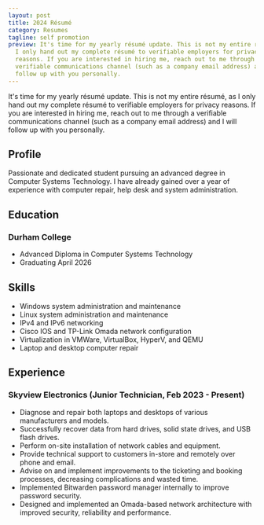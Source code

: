 ```yaml
---
layout: post
title: 2024 Résumé
category: Resumes
tagline: self promotion
preview: It's time for my yearly résumé update. This is not my entire résumé, as
  I only hand out my complete résumé to verifiable employers for privacy
  reasons. If you are interested in hiring me, reach out to me through a
  verifiable communications channel (such as a company email address) and I will
  follow up with you personally.
---
```


It's time for my yearly résumé update. This is not my entire résumé, as I only hand
out my complete résumé to verifiable employers for privacy reasons. If you are
interested in hiring me, reach out to me through a verifiable communications channel
(such as a company email address) and I will follow up with you personally.

## Profile

Passionate and dedicated student pursuing an advanced degree in Computer Systems
Technology. I have already gained over a year of experience with computer repair,
help desk and system administration.

## Education

### Durham College

- Advanced Diploma in Computer Systems Technology
- Graduating April 2026

## Skills

- Windows system administration and maintenance
- Linux system administration and maintenance
- IPv4 and IPv6 networking
- Cisco IOS and TP-Link Omada network configuration
- Virtualization in VMWare, VirtualBox, HyperV, and QEMU
- Laptop and desktop computer repair

## Experience

### Skyview Electronics (Junior Technician, Feb 2023 - Present)

- Diagnose and repair both laptops and desktops of various manufacturers and models.
- Successfully recover data from hard drives, solid state drives, and USB flash
drives.
- Perform on-site installation of network cables and equipment.
- Provide technical support to customers in-store and remotely over phone and email.
- Advise on and implement improvements to the ticketing and booking processes,
decreasing complications and wasted time.
- Implemented Bitwarden password manager internally to improve password security.
- Designed and implemented an Omada-based network architecture with improved security,
reliability and performance.
